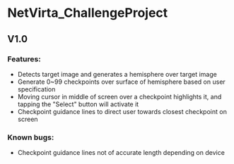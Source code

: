 # NetVirta_ChallengeProject

## V1.0
### Features:
- Detects target image and generates a hemisphere over target image
- Generate 0~99 checkpoints over surface of hemisphere based on user specification
- Moving cursor in middle of screen over a checkpoint highlights it, and tapping the "Select" button will activate it
- Checkpoint guidance lines to direct user towards closest checkpoint on screen

### Known bugs:
- Checkpoint guidance lines not of accurate length depending on device

